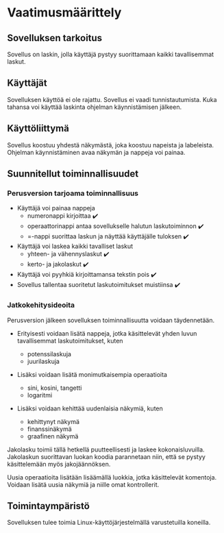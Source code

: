 # Vaatimusmäärittely

## Sovelluksen tarkoitus

Sovellus on laskin, jolla käyttäjä pystyy suorittamaan kaikki tavallisemmat laskut.

## Käyttäjät

Sovelluksen käyttöä ei ole rajattu. Sovellus ei vaadi tunnistautumista.
Kuka tahansa voi käyttää laskinta ohjelman käynnistämisen jälkeen.

## Käyttöliittymä

Sovellus koostuu yhdestä näkymästä, joka koostuu napeista ja labeleista. 
Ohjelman käynnistäminen avaa näkymän ja nappeja voi painaa.

## Suunnitellut toiminnallisuudet

### Perusversion tarjoama toiminnallisuus

- Käyttäjä voi painaa nappeja
	- numeronappi kirjoittaa :heavy_check_mark:
	- operaattorinappi antaa sovellukselle halutun laskutoiminnon :heavy_check_mark:
	- =-nappi suorittaa laskun ja näyttää käyttäjälle tuloksen :heavy_check_mark:
- Käyttäjä voi laskea kaikki tavalliset laskut
	- yhteen- ja vähennyslaskut :heavy_check_mark:
	- kerto- ja jakolaskut :heavy_check_mark:
- Käyttäjä voi pyyhkiä kirjoittamansa tekstin pois :heavy_check_mark:
- Sovellus tallentaa suoritetut laskutoimitukset muistiinsa :heavy_check_mark:

### Jatkokehitysideoita

Perusversion jälkeen sovelluksen toiminnallisuutta voidaan täydennetään.

- Erityisesti voidaan lisätä nappeja, jotka käsittelevät yhden luvun tavallisemmat laskutoimitukset, kuten
	- potenssilaskuja
	- juurilaskuja

- Lisäksi voidaan lisätä monimutkaisempia operaatioita
	- sini, kosini, tangetti
	- logaritmi

- Lisäksi voidaan kehittää uudenlaisia näkymiä, kuten
	- kehittynyt näkymä
	- finanssinäkymä
	- graafinen näkymä

Jakolasku toimii tällä hetkellä puutteellisesti ja laskee kokonaisluvuilla.
Jakolaskun suorittavan luokan koodia parannetaan niin, että se pystyy käsittelemään myös jakojäännöksen.

Uusia operaatioita lisätään lisäämällä luokkia, jotka käsittelevät komentoja.
Voidaan lisätä uusia näkymiä ja niille omat kontrollerit.

## Toimintaympäristö

Sovelluksen tulee toimia Linux-käyttöjärjestelmällä varustetuilla koneilla.


